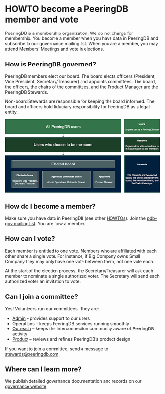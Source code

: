 # HOWTO become a PeeringDB member and vote
PeeringDB is a membership organization. We do not charge for membership. You become a member when you have data in PeeringDB and subscribe to our governance mailing list. When you are a member, you may attend Members’ Meetings and vote in elections.

## How is PeeringDB governed?
PeeringDB members elect our board. The board elects officers (President, Vice President, Secretary/Treasurer) and appoints committees. The board, the officers, the chairs of the committees, and the Product Manager are the PeeringDB Stewards.

Non-board Stewards are responsible for keeping the board informed. The board and officers hold fiduciary responsibility for PeeringDB as a legal entity.

![Organizational Structure](images/PeeringDB_Organizational_Structure.png)

## How do I become a member?
Make sure you have data in PeeringDB (see other [HOWTOs](https://docs.peeringdb.com/howtos/)). Join the [pdb-gov mailing list](https://lists.peeringdb.com/cgi-bin/mailman/listinfo/pdb-gov). You are now a member.

## How can I vote?
Each member is entitled to one vote. Members who are affiliated with each other share a single vote. For instance, if Big Company owns Small Company they may only have one vote between them, not one vote each.

At the start of the election process, the Secretary/Treasurer will ask each member to nominate a single authorized voter. The Secretary will send each authorized voter an invitation to vote.

## Can I join a committee?
Yes! Volunteers run our committees. They are:

- [Admin](https://docs.peeringdb.com/committee/admin/) – provides support to our users
- Operations – keeps PeeringDB services running smoothly
- [Outreach](https://docs.peeringdb.com/committee/outreach/) – keeps the interconnection community aware of PeeringDB activity
- [Product](https://docs.peeringdb.com/committee/product/) – reviews and refines PeeringDB’s product design

If you want to join a committee, send a message to [stewards@peeringdb.com](mailto:stewards@peeringdb.com). 

## Where can I learn more?
We publish detailed governance documentation and records on our [governance website](https://docs.peeringdb.com/gov/). 
